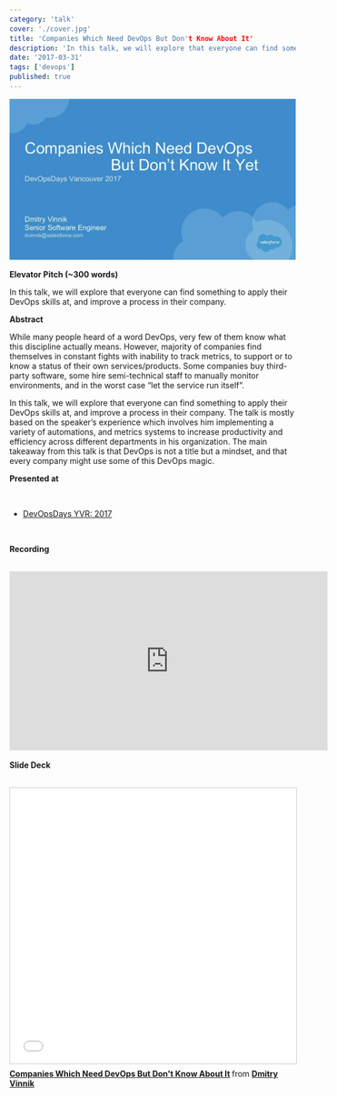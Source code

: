 ```yaml
---
category: 'talk'
cover: './cover.jpg'
title: 'Companies Which Need DevOps But Don't Know About It'
description: 'In this talk, we will explore that everyone can find something to apply their DevOps skills at, and improve a process in their company.'
date: '2017-03-31'
tags: ['devops']
published: true
---
```

![cover](./cover.jpg)

**Elevator Pitch (~300 words)**

In this talk, we will explore that everyone can find something to apply their DevOps skills at, and improve a process in their company.

**Abstract**
 
While many people heard of a word DevOps, very few of them know what this discipline actually means. However, majority of companies find themselves in constant fights with inability to track metrics, to support or to know a status of their own services/products. Some companies buy third-party software, some hire semi-technical staff to manually monitor environments, and in the worst case “let the service run itself”. 

In this talk, we will explore that everyone can find something to apply their DevOps skills at, and improve a process in their company. The talk is mostly based on the speaker’s experience which involves him implementing a variety of automations, and metrics systems to increase productivity and efficiency across different departments in his organization. The main takeaway from this talk is that DevOps is not a title but a mindset, and that every company might use some of this DevOps magic.

**Presented at**

<br>

- [DevOpsDays YVR: 2017](http://dvinnik.dev/events/2017/devopsdays-vancouver/)

<br>

**Recording**

<br>

<iframe width="560" height="315" src="https://www.youtube.com/embed/0rqwn4oXRMw" title="YouTube video player" frameborder="0" allow="accelerometer; autoplay; clipboard-write; encrypted-media; gyroscope; picture-in-picture" allowfullscreen></iframe>

<br>

**Slide Deck**

<br>

<iframe src="//www.slideshare.net/slideshow/embed_code/key/2HAmbuSB6O1Kx0" width="595" height="485" frameborder="0" marginwidth="0" marginheight="0" scrolling="no" style="border:1px solid #CCC; border-width:1px; margin-bottom:5px; max-width: 100%;" allowfullscreen> </iframe> <div style="margin-bottom:5px"> <strong> <a href="//www.slideshare.net/DmitryVinnik1/companies-which-need-devops-but-dont-know-about-it" title="Companies Which Need DevOps But Don&#39;t Know About It" target="_blank">Companies Which Need DevOps But Don&#39;t Know About It</a> </strong> from <strong><a href="//www.slideshare.net/DmitryVinnik1" target="_blank">Dmitry Vinnik</a></strong> </div>